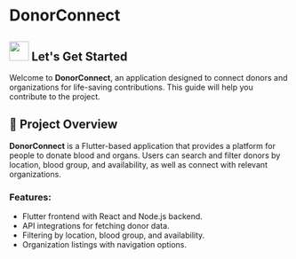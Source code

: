 # DonorConnect

<div>
  <h2><img src="https://raw.githubusercontent.com/Tarikul-Islam-Anik/Animated-Fluent-Emojis/master/Emojis/Travel%20and%20places/Rocket.png" width="35" height="35"> Let's Get Started</h2>
</div>

Welcome to **DonorConnect**, an application designed to connect donors and organizations for life-saving contributions. This guide will help you contribute to the project.

## 📂 Project Overview

**DonorConnect** is a Flutter-based application that provides a platform for people to donate blood and organs. Users can search and filter donors by location, blood group, and availability, as well as connect with relevant organizations.

### Features:
- Flutter frontend with React and Node.js backend.
- API integrations for fetching donor data.
- Filtering by location, blood group, and availability.
- Organization listings with navigation options.

